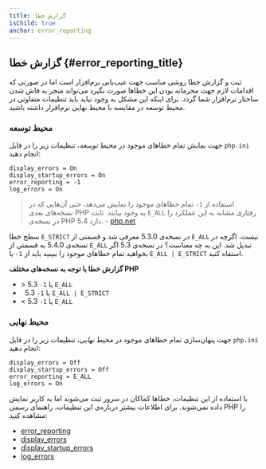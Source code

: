```yaml
---
title: گزارش خطا
isChild: true
anchor: error_reporting
---
```


## گزارش خطا {#error_reporting_title}

ثبت و گزارش خطا روشی مناسب جهت عیب‌یابی نرم‌افزار است اما در صورتی که اقدامات لازم جهت محرمانه بودن این خطاها صورت نگیرد می‌تواند منجر به فاش شدن ساختار نرم‌افزار شما گردد. برای اینکه این مشکل به وجود نیاید باید تنظیمات متفاوتی در محیط توسعه در مقایسه با محیط نهایی نرم‌افزار داشته باشید.

### محیط توسعه

جهت نمایش تمام خطاهای موجود در محیط *توسعه*، تنظیمات زیر را در فایل `php.ini` انجام دهید:

    display_errors = On
    display_startup_errors = On
    error_reporting = -1
    log_errors = On

> استفاده از `1-` تمام خطاهای موجود را نمایش می‌دهد، حتی آن‌هایی که در نسخه‌های بعدی PHP به وجود بیایند. ثابت `E_ALL` رفتاری مشابه به این عملکرد را در نسخه‌ی PHP 5.4 دارد. - [php.net](http://php.net/manual/function.error-reporting.php)

سطح خطا `E_STRICT` در نسخه‌ی 5.3.0 معرفی شد و قسمتی از `E_ALL` نیست، اگرچه در نسخه‌ی 5.4.0 به قسمتی از `E_ALL` تبدیل شد. این به چه معناست؟ در نسخه‌ی 5.3 اگر بخواهید تمام خطاهای موجود را ببینید باید از `1-` یا `E_ALL | E_STRICT` استفاه کنید.

**گزارش خطا با توجه به نسخه‌های مختلف PHP**

* &gt; 5.3 `-1` یا `E_ALL`
* &nbsp; 5.3 `-1` یا `E_ALL | E_STRICT`
* &lt; 5.3 `-1` یا `E_ALL`

### محیط نهایی

جهت پنهان‌سازی تمام خطاهای موجود در محیط *نهایی*، تنظیمات زیر را در فایل `php.ini` انجام دهید:

    display_errors = Off
    display_startup_errors = Off
    error_reporting = E_ALL
    log_errors = On

با استفاده از این تنظیمات، خطاها کماکان در سرور ثبت می‌شوند اما به کاربر نمایش داده نمی‌شوند. برای اطلاعات بیشتر درباره‌ی این تنظیمات، راهنمای رسمی PHP را مشاهده کنید:

* [error_reporting](http://php.net/manual/errorfunc.configuration.php#ini.error-reporting)
* [display_errors](http://php.net/manual/errorfunc.configuration.php#ini.display-errors)
* [display_startup_errors](http://php.net/manual/errorfunc.configuration.php#ini.display-startup-errors)
* [log_errors](http://php.net/manual/errorfunc.configuration.php#ini.log-errors)
